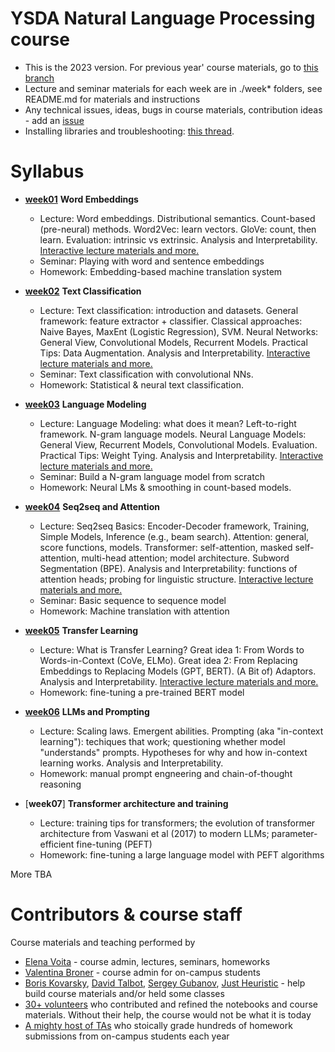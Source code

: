# YSDA Natural Language Processing course
* This is the 2023 version. For previous year' course materials, go to [this branch](https://github.com/yandexdataschool/nlp_course/tree/2022)
* Lecture and seminar materials for each week are in ./week* folders, see README.md for materials and instructions
* Any technical issues, ideas, bugs in course materials, contribution ideas - add an [issue](https://github.com/yandexdataschool/nlp_course/issues)
* Installing libraries and troubleshooting: [this thread](https://github.com/yandexdataschool/nlp_course/issues/1).


# Syllabus
- [__week01__](./week01_embeddings) __Word Embeddings__
  - Lecture: Word embeddings. Distributional semantics. Count-based (pre-neural) methods. Word2Vec: learn vectors. GloVe: count, then learn. Evaluation: intrinsic vs extrinsic. Analysis and Interpretability. [Interactive lecture materials and more.](https://lena-voita.github.io/nlp_course.html#preview_word_emb)
  - Seminar: Playing with word and sentence embeddings
  - Homework: Embedding-based machine translation system

- [__week02__](./week02_classification) __Text Classification__
  - Lecture: Text classification: introduction and datasets. General framework: feature extractor + classifier. Classical approaches: Naive Bayes, MaxEnt (Logistic Regression), SVM. Neural Networks: General View, Convolutional Models, Recurrent Models. Practical Tips: Data Augmentation. Analysis and Interpretability. [Interactive lecture materials and more.](https://lena-voita.github.io/nlp_course.html#preview_text_clf)
  - Seminar: Text classification with convolutional NNs.
  - Homework: Statistical & neural text classification.
  
- [__week03__](./week03_lm) __Language Modeling__
  - Lecture: Language Modeling: what does it mean? Left-to-right framework. N-gram language models. Neural Language Models: General View, Recurrent Models, Convolutional Models. Evaluation. Practical Tips: Weight Tying. Analysis and Interpretability. [Interactive lecture materials and more.](https://lena-voita.github.io/nlp_course.html#preview_lang_models)
  - Seminar: Build a N-gram language model from scratch
  - Homework: Neural LMs & smoothing in count-based models.
  
- [__week04__](./week04_seq2seq) __Seq2seq and Attention__
  - Lecture: Seq2seq Basics: Encoder-Decoder framework, Training, Simple Models, Inference (e.g., beam search). Attention: general, score functions, models. Transformer: self-attention, masked self-attention, multi-head attention; model architecture. Subword Segmentation (BPE). Analysis and Interpretability: functions of attention heads; probing for linguistic structure. [Interactive lecture materials and more.](https://lena-voita.github.io/nlp_course.html#preview_seq2seq_attn)
  - Seminar: Basic sequence to sequence model
  - Homework: Machine translation with attention
  
- [__week05__](./week05_transfer) __Transfer Learning__
  - Lecture: What is Transfer Learning? Great idea 1: From Words to Words-in-Context (CoVe, ELMo). Great idea 2: From Replacing Embeddings to Replacing Models (GPT, BERT). (A Bit of) Adaptors. Analysis and Interpretability. [Interactive lecture materials and more.](https://lena-voita.github.io/nlp_course.html#preview_transfer)
  - Homework: fine-tuning a pre-trained BERT model


- [__week06__](./week6_llm) __LLMs and Prompting__
  - Lecture: Scaling laws. Emergent abilities. Prompting (aka "in-context learning"): techiques that work; questioning whether model "understands" prompts. Hypotheses for why and how in-context learning works. Analysis and Interpretability.
  - Homework: manual prompt engneering and chain-of-thought reasoning

- [__week07__] __Transformer architecture and training__
  - Lecture: training tips for transformers; the evolution of transformer architecture from Vaswani et al (2017) to modern LLMs; parameter-efficient fine-tuning (PEFT)
  - Homework: fine-tuning a large language model with PEFT algorithms


More TBA

# Contributors & course staff
Course materials and teaching performed by
- [Elena Voita](https://lena-voita.github.io) - course admin, lectures, seminars, homeworks
- [Valentina Broner](https://www.hse.ru/org/persons/831207784/?_gl=1%2a1hz2yht%2a_ga%2aMTg3MTM2ODIwMS4xNjk4NTEyODg5%2a_ga_D145P1R4PL%2aMTY5ODUxMjg4OC4xLjAuMTY5ODUxMjg4OC42MC4wLjA.) - course admin for on-campus students
- [Boris Kovarsky](https://github.com/kovarsky), [David Talbot](https://github.com/drt7), [Sergey Gubanov](https://github.com/esgv), [Just Heuristic](https://github.com/justheuristic) - help build course materials and/or held some classes
- [30+ volunteers](https://github.com/yandexdataschool/nlp_course/graphs/contributors) who contributed and refined the notebooks and course materials. Without their help, the course would not be what it is today
- [A mighty host of TAs](https://lk.yandexdataschool.ru/courses/2023-autumn/7.1171-avtomaticheskaia-obrabotka-tekstov/) who stoically grade hundreds of homework submissions from on-campus students each year

